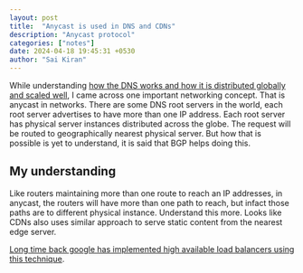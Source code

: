 ```yaml
---
layout: post
title:  "Anycast is used in DNS and CDNs"
description: "Anycast protocol"
categories: ["notes"]
date: 2024-04-18 19:45:31 +0530
author: "Sai Kiran"
---
```


While understanding [how the DNS works and how it is distributed globally and scaled well](https://www.youtube.com/watch?v=g_gKI2HCElk), I came across one important networking concept. That is anycast in networks. There are some DNS root servers in the world, each root server advertises to have more than one IP address. Each root server has physical server instances distributed across the globe. The request will be routed to geographically nearest physical server. But how that is possible is yet to understand, it is said that BGP helps doing this. 

## My understanding
Like routers maintaining more than one route to reach an IP addresses, in anycast, the routers will have more than one path to reach, but infact those paths are to different physical instance. Understand this more.
Looks like CDNs also uses similar approach to serve static content from the nearest edge server.

[Long time back google has implemented high available load balancers using this technique](https://www.youtube.com/watch?v=WjT253DBlXk).